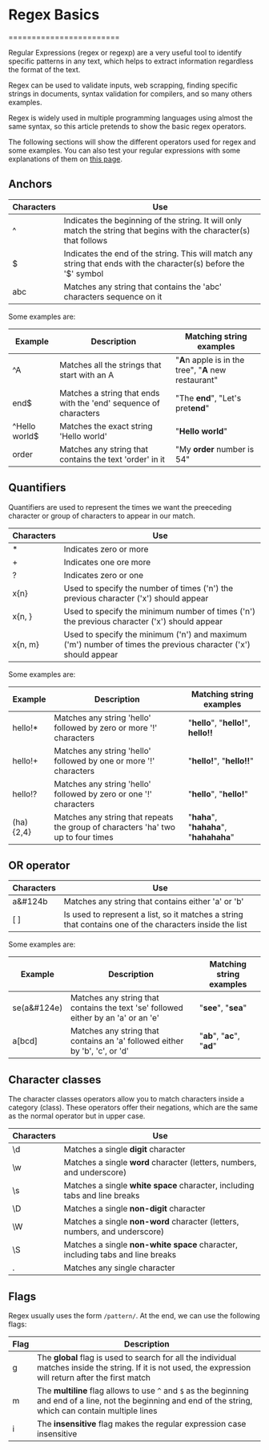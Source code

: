 # Regex Basics

========================

Regular Expressions (regex or regexp) are a very useful tool to identify specific patterns in any text, which helps to extract information regardless the format of the text.

Regex can be used to validate inputs, web scrapping, finding specific strings in documents, syntax validation for compilers, and so many others examples.

Regex is widely used in multiple programming languages using almost the same syntax, so this article pretends to show the basic regex operators.

The following sections will show the different operators used for regex and some examples. You can also test your regular expressions with some explanations of them on [this page](https://regex101.com).

## Anchors

| Characters | Use |
| --- | --- |
| ^ | Indicates the beginning of the string. It will only match the string that begins with the character(s) that follows |
| $ | Indicates the end of the string. This will match any string that ends with the character(s) before the '$' symbol |
| abc | Matches any string that contains the 'abc' characters sequence on it |

Some examples are:

| Example | Description | Matching string examples |
| --- | --- | --- |
| ^A | Matches all the strings that start with an A | "**A**n apple is in the tree", "**A** new restaurant" |
| end$ | Matches a string that ends with the 'end' sequence of characters | "The **end**", "Let's pret**end**" |
| ^Hello world$ | Matches the exact string 'Hello world' | "**Hello world**" |
| order | Matches any string that contains the text 'order' in it | "My **order** number is 54" |

## Quantifiers

Quantifiers are used to represent the times we want the preeceding character or group of characters to appear in our match.

| Characters | Use |
| --- | --- |
| * | Indicates zero or more |
| + | Indicates one ore more |
| ? | Indicates zero or one |
| x{n} | Used to specify the number of times ('n') the previous character ('x') should appear |
| x{n, } | Used to specify the minimum number of times ('n') the previous character ('x') should appear |
| x{n, m} | Used to specify the minimum ('n') and maximum ('m') number of times the previous character ('x') should appear |

Some examples are:

| Example | Description | Matching string examples |
| --- | --- | --- |
| hello!* | Matches any string 'hello' followed by zero or more '!' characters | "**hello**", "**hello!**", **hello!!** |
| hello!+ | Matches any string 'hello' followed by one or more '!' characters | "**hello!**", "**hello!!**" |
| hello!? | Matches any string 'hello' followed by zero or one '!' characters | "**hello**", "**hello!**" |
| (ha){2,4} | Matches any string that repeats the group of characters 'ha' two up to four times | "**haha**", "**hahaha**", "**hahahaha**" |

## OR operator

| Characters | Use |
| --- | --- |
| a&#124b | Matches any string that contains either 'a' or 'b' |
| [ ] | Is used to represent a list, so it matches a string that contains one of the characters inside the list |

Some examples are:

| Example | Description | Matching string examples |
| --- | --- | --- |
| se(a&#124e) | Matches any string that contains the text 'se' followed either by an 'a' or an 'e' | "**see**", "**sea**" |
| a[bcd] | Matches any string that contains an 'a' followed either by 'b', 'c', or 'd' | "**ab**", "**ac**", "**ad**" |

## Character classes

The character classes operators allow you to match characters inside a category (class). These operators offer their negations, which are the same as the normal operator but in upper case.

| Characters | Use |
| --- | --- |
| \d | Matches a single **digit** character |
| \w | Matches a single **word** character (letters, numbers, and underscore) |
| \s | Matches a single **white space** character, including tabs and line breaks |
| \D | Matches a single **non-digit** character |
| \W | Matches a single **non-word** character (letters, numbers, and underscore) |
| \S | Matches a single **non-white space** character, including tabs and line breaks |
| . | Matches any single character |

## Flags

Regex usually uses the form `/pattern/`. At the end, we can use the following flags:

| Flag | Description |
| --- | --- |
| g | The **global** flag is used to search for all the individual matches inside the string. If it is not used, the expression will return after the first match |
| m | The **multiline** flag allows to use `^` and `$` as the beginning and end of a line, not the beginning and end of the string, which can contain multiple lines |
| i | The **insensitive** flag makes the regular expression case insensitive |
